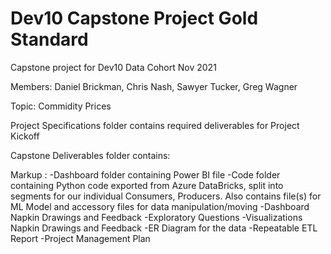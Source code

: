# Dev10 Capstone Project Gold Standard

Capstone project for Dev10 Data Cohort Nov 2021

Members: Daniel Brickman, Chris Nash, Sawyer Tucker, Greg Wagner

Topic: Commidity Prices

Project Specifications folder contains required deliverables for Project Kickoff

Capstone Deliverables folder contains:

Markup : -Dashboard folder containing Power BI file
         -Code folder containing Python code exported from Azure DataBricks, split into segments for our individual Consumers, Producers. Also contains file(s) for ML Model and accessory files for data manipulation/moving
         -Dashboard Napkin Drawings and Feedback
         -Exploratory Questions
         -Visualizations Napkin Drawings and Feedback
         -ER Diagram for the data
         -Repeatable ETL Report
         -Project Management Plan
